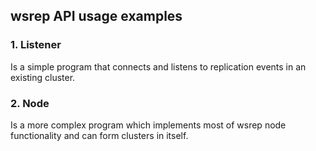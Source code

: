 ## wsrep API usage examples

### 1. Listener
Is a simple program that connects and listens to replication events in
an existing cluster.

### 2. Node
Is a more complex program which implements most of wsrep node functionality
and can form clusters in itself.
